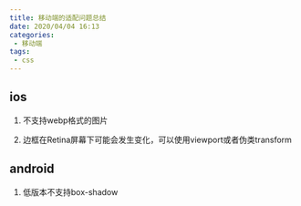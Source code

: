 ```yaml
---
title: 移动端的适配问题总结
date: 2020/04/04 16:13
categories: 
 - 移动端
tags: 
 - css
---
```


<!-- more -->

## ios

1. 不支持webp格式的图片

2. 边框在Retina屏幕下可能会发生变化，可以使用viewport或者伪类transform

## android

1. 低版本不支持box-shadow

